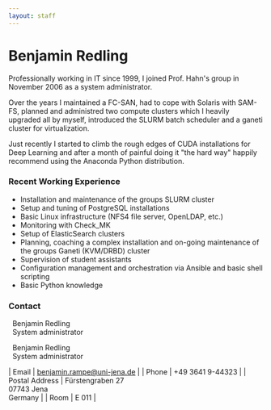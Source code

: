 ```yaml
---
layout: staff
---
```


# Benjamin Redling

Professionally working in IT since 1999, I joined Prof. Hahn's group in November 2006 as a system administrator.

Over the years I maintained a FC-SAN, had to cope with Solaris with SAM-FS, planned and administred two compute clusters which I heavily upgraded all by myself, introduced the SLURM batch scheduler and a ganeti cluster for virtualization.

Just recently I started to climb the rough edges of CUDA installations for Deep Learning and after a month of painful doing it "the hard way" happily recommend using the Anaconda Python distribution.

### Recent Working Experience
* Installation and maintenance of the groups SLURM cluster
* Setup and tuning of PostgreSQL installations
* Basic Linux infrastructure (NFS4 file server, OpenLDAP, etc.)
* Monitoring with Check_MK
* Setup of ElasticSearch clusters
* Planning, coaching a complex installation and on-going maintenance of the groups Ganeti (KVM/DRBD) cluster
* Supervision of student assistants
* Configuration management and orchestration via Ansible and basic shell scripting
* Basic Python knowledge

### Contact
<p margin-left:10px>&nbsp;&nbsp;Benjamin Redling<br/>
&nbsp;&nbsp;System administrator</p>

&nbsp;&nbsp;Benjamin Redling<br/>
&nbsp;&nbsp;System administrator

| Email | benjamin.rampe@uni-jena.de |
| Phone	| +49 3641 9-44323 |
| Postal Address | Fürstengraben 27<br/> 07743 Jena<br/> Germany |
| Room	| E 011 |

